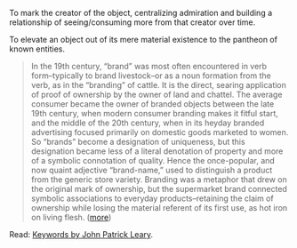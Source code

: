 To mark the creator of the object, centralizing admiration and building a relationship of seeing/consuming more from that creator over time.

To elevate an object out of its mere material existence to the pantheon of known entities.

> In the 19th century, “brand” was most often encountered in verb form–typically to brand livestock–or as a noun formation from the verb, as in the “branding” of cattle. It is the direct, searing application of proof of ownership by the owner of land and chattel. The average consumer became the owner of branded objects between the late 19th century, when modern consumer branding makes it fitful start, and the middle of the 20th century, when in its heyday branded advertising focused primarily on domestic goods marketed to women. So “brands” become a designation of uniqueness, but this designation became less of a literal denotation of property and more of a symbolic connotation of quality. Hence the once-popular, and now quaint adjective “brand-name,” used to distinguish a product from the generic store variety. Branding was a metaphor that drew on the original mark of ownership, but the supermarket brand connected symbolic associations to everyday products–retaining the claim of ownership while losing the material referent of its first use, as hot iron on living flesh. ([more](https://keywordsforcapitalism.com/2015/03/31/keywords-for-the-age-of-austerity-17-brandbrandingrebrand/))

Read: [Keywords by John Patrick Leary](https://www.haymarketbooks.org/books/1227-keywords).
